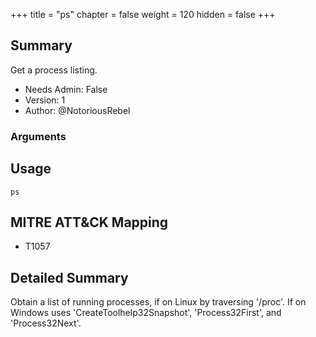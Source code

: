 +++
title = "ps"
chapter = false
weight = 120
hidden = false
+++

## Summary

Get a process listing.

- Needs Admin: False
- Version: 1
- Author: @NotoriousRebel

### Arguments

## Usage

```
ps
```

## MITRE ATT&CK Mapping

- T1057

## Detailed Summary

Obtain a list of running processes, if on Linux by traversing '/proc'. If on Windows uses 'CreateToolhelp32Snapshot', 'Process32First', and 'Process32Next'.
